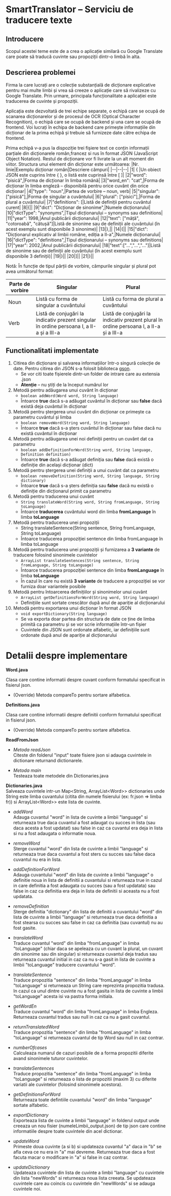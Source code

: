 # SmartTranslator – Serviciu de traducere texte 
## Introducere
Scopul acestei teme este de a crea o aplicație similară cu Google Translate care poate să traducă cuvinte sau propoziții dintr-o limbă în alta.

## Descrierea problemei
Firma la care lucrați are o colecție substanțială de dicționare explicative pentru mai multe limbi și vrea să creeze o aplicație care să rivalizeze cu Google Translate. Prin urmare, principala funcționalitate a aplicației este traducerea de cuvinte și propoziții.

Aplicația este dezvoltată de trei echipe separate, o echipă care se ocupă de scanarea dicționarelor și de procesul de OCR (Optical Character Recognition), o echipă care se ocupă de backend și una care se ocupă de frontend. Voi lucrați în echipa de backend care primește informațiile din dicționar de la prima echipă și trebuie să furnizeze date către echipa de frontend. 

Prima echipă v-a pus la dispoziție trei fișiere text ce conțin informații parțiale din dicționarele român,francez si rus în format JSON (JavaScript Object Notation). Restul de dicționare vor fi livrate la un alt moment din viitor. Structura unui element din dicționar este următoarea:
|Nr. linie|Exemplu dicționar român|Descriere câmpuri|
|--|--|--|
|1| { |Un obiect JSON este cuprins între { }, o listă este cuprinsă între [ ]|
|2|"word": "pisică",|Forma de dicționar în limba română|
|3|"word_en": "cat",|Forma de dicționar în limba engleză – disponibilă pentru orice cuvânt din orice dicționar|
|4|"type": "noun",|Partea de vorbire – noun, verb|
|5|"singular": ["pisică"],|Forma de singular a cuvântului|
|6|"plural": ["pisici"],|Forma de plural a cuvântului|
|7|"definitions": [|Listă de definiții pentru cuvântul curent|
|8|{||
|9|"dict": "Dicționar de sinonime",|Numele dicționarului|
|10|"dictType": "synonyms",|Tipul dicționarului – synonyms sau definitions|
|11|"year": 1998,|Anul publicării dicționarului|
|12|"text": ["mâță", "cotoroabă", "cătușă"]|Listă de sinonime sau de definiții ale cuvântului (în acest exemplu sunt disponibile 3 sinonime)|
|13|},||
|14|{||
|15|"dict": "Dicționarul explicativ al limbii române, ediția a II-a",|Numele dicționarului|
|16|"dictType": "definitions",|Tipul dicționarului – synonyms sau definitions|
|17|"year": 2002,|Anul publicării dicționarului|
|18|"text":["...","...","..."]|Listă de sinonime sau de definiții ale cuvântului (în acest exemplu sunt disponibile 3 definiții)|
|19|}||
|20|]||
|21|}||

Notă: În funcție de tipul părții de vorbire, câmpurile singular și plural pot avea următorul format:

|Parte de vorbire|Singular|Plural|
|--|--|--|
|Noun|Listă cu forma de singular a cuvântului|Listă cu forma de plural a cuvântului|
|Verb|Listă de conjugări la indicativ prezent singular în ordine persoana I, a II-a și a III-a|Listă de conjugări la indicativ prezent plural în ordine persoana I, a II-a și a III-a|

## Functionalitati implementate

1. Citirea din dicționare și salvarea informațiilor într-o singură colecție de date. Pentru citirea din JSON s-a folosit biblioteca [gson](https://github.com/google/gson). 
	- Se vor citi toate fișierele dintr-un folder de intrare care au extensia .json 
	- **Atenție** – nu știți de la început numărul lor
2. Metodă pentru adăugarea unui cuvânt în dicționar 
	- `boolean addWord(Word word, String language)`
	- Întoarce **true** dacă s-a adăugat cuvântul în dicționar sau **false** dacă există deja cuvântul în dicționar
3. Metodă pentru ștergerea unui cuvânt din dicționar ce primește ca parametru cuvântul și limba
	- `boolean removeWord(String word, String language)`
	- Întoarce **true** dacă s-a șters cuvântul în dicționar sau false dacă nu există cuvântul în dicționar
4. Metodă pentru adăugarea unei noi definiții pentru un cuvânt dat ca parametru
	- `boolean addDefinitionForWord(String word, String language, Definition definition)`
	- Întoarce **true** dacă s-a adăugat definiția sau **false** dacă există o definiție din același dicționar (dict)
5. Metodă pentru ștergerea unei definiții a unui cuvânt dat ca parametru
	- `boolean removeDefinition(String word, String language, String dictionary)`
	- Întoarce **true** dacă s-a șters definiția sau **false** dacă nu există o definiție din dicționarul primit ca parametru
6. Metodă pentru traducerea unui cuvânt
	- `String translateWord(String word, String fromLanguage, String toLanguage)`
	- Întoarce **traducerea** cuvântului word din limba **fromLanguage** în limba **toLanguage**
7. Metodă pentru traducerea unei propoziții
	- String translateSentence(String sentence, String fromLanguage, String toLanguage)
	- Întoarce traducerea propoziției sentence din limba fromLanguage în limba toLanguage
8. Metodă pentru traducerea unei propoziții și furnizarea a **3 variante** de traducere folosind sinonimele cuvintelor
	- `ArrayList translateSentences(String sentence, String fromLanguage, String toLanguage)`
	- Întoarce traducerea propoziției sentence din limba **fromLanguage** în limba **toLanguage**
	- În cazul în care nu există **3 variante** de traducere a propoziției se vor furniza doar variantele posibile
9. Metodă pentru întoarcerea definițiilor și sinonimelor unui cuvânt
	-  `ArrayList getDefinitionsForWord(String word, String language)`
	- Definițiile sunt sortate crescător după anul de apariție al dicționarului
10. Metodă pentru exportarea unui dicționar în format JSON
	- `void exportDictionary(String language)`
	- Se va exporta doar partea din structura de date ce ține de limba primită ca parametru și se vor scrie informațiile într-un fișier
	- Cuvintele din JSON sunt ordonate alfabetic, iar definițiile sunt ordonate după anul de apariție al dicționarului

# Detalii despre implementare

**Word.java**

Clasa care contine informatii despre cuvant conform formatului specificat in fisierul json.

- (Override) Metoda compareTo pentru sortare alfabetica.

**Definitions.java**

Clasa care contine informatii despre definitii conform formatului specificat in fisierul json.

- (Override) Metoda compareTo pentru sortare alfabetica.
  
**ReadFromJson**
- *Metoda readJson*  
    Citeste din folderul "input" toate fisiere json si adauga cuvintele in dictionare returnand dictionarele.

- *Metoda main*  
    Testeaza toate metodele din Dictionaries.java

**Dictionaries.java**  
    Salveaza cuvintele intr-un Map<String, ArrayList\<Word\>\> dictionaries unde String este limba cuvantului (citita din numele fisierului (ex: fr.json => limba fr)) si ArrayList\<Word\>\> este lista de cuvinte.

- *addWord*  
    Adauga cuvantul "word" in lista de cuvinte a limbii "language" si returneaza true daca cuvantul a fost adaugat cu succes in lista (sau daca acesta a fost updatat) sau false in caz ca cuvantul era deja in lista si nu a fost adaugata o informatie noua.

- *removeWord*  
    Sterge cuvantul "word" din lista de cuvinte a limbii "language" si returneaza true daca cuvantul a fost sters cu succes sau false daca cuvantul nu era in lista.

- *addDefinitionForWord*  
    Adauga cuvantului "word" din lista de cuvinte a limbii "language" o definitie noua in lista de definitii a cuvantului si returneaza true in cazul in care definitia a fost adaugata cu succes (sau a fost updatata) sau false in caz ca definitia era deja in lista de definitii si aceasta nu a fost updatata.

- *removeDefinition*  
    Sterge definitia "dictionary" din lista de definitii a cuvantului "word" din lista de cuvinte a limbii "language" si returneaza true daca definitia a fost stearsa cu succes sau false in caz ca definitia (sau cuvantul) nu au fost gasite.

- *translateWord*  
    Traduce cuvantul "word" din limba "fromLanguage" in limba "toLanguage" (chiar daca se apeleaza cu un cuvant la plural, un cuvant din sinonime sau din singular) si returneaza cuvantul deja tradus sau returneaza cuvantul initial in caz ca nu s-a gasit in lista de cuvinte a limbii "toLanguage" traducere cuvantului "word".

- *translateSentence*  
    Traduce propozitia "sentence" din limba "fromLanguage" in limba "toLanguage" si returneaza un String care reprezinta propozitia tradusa. In cazul ca unul dintre cuvinte nu a fost gasita in lista de cuvinte a limbii "toLanguage" acesta isi va pastra forma initiala.

- *getWordEn*  
    Traduce cuvantul "word" din limba "fromLanguage" in limba Engleza. Returneaza cuvantul tradus sau null in caz ca nu a gasit cuvantul.

- *returnTranslatedWord*  
    Traduce propozitia "sentence" din limba "fromLanguage" in limba "toLanguage" si returneaza cuvantul de tip Word sau null in caz contrar.

- *numberOfcases*  
    Calculeaza numarul de cazuri posibile de a forma propozitii diferite avand sinonimele tuturor cuvintelor.

- *translateSentences*  
    Traduce propozitia "sentence" din limba "fromLanguage" in limba "toLanguage" si returneaza o lista de propozitii (maxim 3) cu diferite variatii ale cuvintelor (folosind sinonimele acestora).

- *getDefinitionsForWord*  
    Returneaza toate defintiile cuvantului "word" din limba "language" sortate alfabetic.

- *exportDictionary*  
    Exporteaza lista de cuvinte a limbii "language" in folderul output unde creeaza un nou fisier (numeleLimbii_output.json) de tip json care contine informatiile despre toate cuvintele din acel dictionar.

- *updateWord*  
    Primeste doua cuvinte (a si b) si updateaza cuvantul "a" daca in "b" se afla ceva ce nu era in "a" mai devreme. Returneaza true daca a fost facuta macar o modificare in "a" si false in caz contrar.

- *updateDictionary*  
    Updateaza cuvintele din lista de cuvinte a limbii "language" cu cuvintele din lista "newWords" si returneaza noua lista creeata. Se updateaza cuvintele care au coincis cu cuvintele din "newWords" si se adauga cuvintele noi.